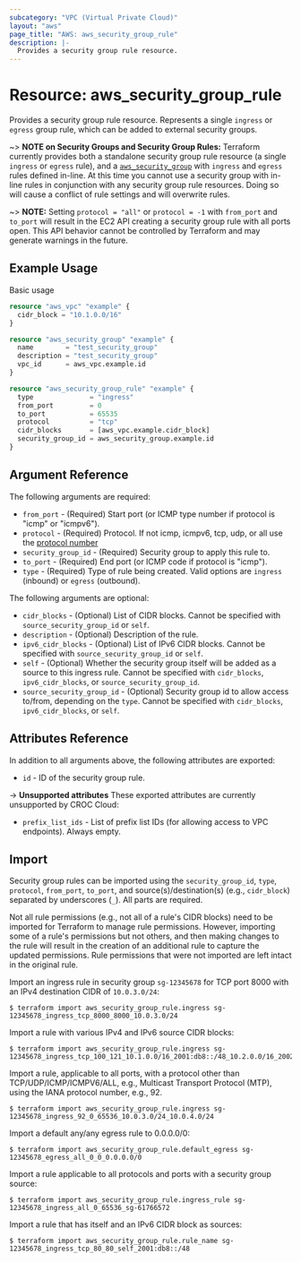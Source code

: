```yaml
---
subcategory: "VPC (Virtual Private Cloud)"
layout: "aws"
page_title: "AWS: aws_security_group_rule"
description: |-
  Provides a security group rule resource.
---
```


# Resource: aws_security_group_rule

Provides a security group rule resource. Represents a single `ingress` or
`egress` group rule, which can be added to external security groups.

~> **NOTE on Security Groups and Security Group Rules:** Terraform currently
provides both a standalone security group rule resource (a single `ingress` or
`egress` rule), and a [`aws_security_group`][tf-security-group] with `ingress` and `egress` rules
defined in-line. At this time you cannot use a security group with in-line rules
in conjunction with any security group rule resources. Doing so will cause
a conflict of rule settings and will overwrite rules.

~> **NOTE:** Setting `protocol = "all"` or `protocol = -1` with `from_port` and `to_port` will result in the EC2 API creating a security group rule with all ports open. This API behavior cannot be controlled by Terraform and may generate warnings in the future.

## Example Usage

Basic usage

```terraform
resource "aws_vpc" "example" {
  cidr_block = "10.1.0.0/16"
}

resource "aws_security_group" "example" {
  name        = "test_security_group"
  description = "test_security_group"
  vpc_id      = aws_vpc.example.id
}

resource "aws_security_group_rule" "example" {
  type              = "ingress"
  from_port         = 0
  to_port           = 65535
  protocol          = "tcp"
  cidr_blocks       = [aws_vpc.example.cidr_block]
  security_group_id = aws_security_group.example.id
}
```

## Argument Reference

The following arguments are required:

* `from_port` - (Required) Start port (or ICMP type number if protocol is "icmp" or "icmpv6").
* `protocol` - (Required) Protocol. If not icmp, icmpv6, tcp, udp, or all use the [protocol number](https://www.iana.org/assignments/protocol-numbers/protocol-numbers.xhtml)
* `security_group_id` - (Required) Security group to apply this rule to.
* `to_port` - (Required) End port (or ICMP code if protocol is "icmp").
* `type` - (Required) Type of rule being created. Valid options are `ingress` (inbound)
or `egress` (outbound).

The following arguments are optional:

* `cidr_blocks` - (Optional) List of CIDR blocks. Cannot be specified with `source_security_group_id` or `self`.
* `description` - (Optional) Description of the rule.
* `ipv6_cidr_blocks` - (Optional) List of IPv6 CIDR blocks. Cannot be specified with `source_security_group_id` or `self`.
* `self` - (Optional) Whether the security group itself will be added as a source to this ingress rule. Cannot be specified with `cidr_blocks`, `ipv6_cidr_blocks`, or `source_security_group_id`.
* `source_security_group_id` - (Optional) Security group id to allow access to/from, depending on the `type`. Cannot be specified with `cidr_blocks`, `ipv6_cidr_blocks`, or `self`.

## Attributes Reference

In addition to all arguments above, the following attributes are exported:

* `id` - ID of the security group rule.

->  **Unsupported attributes**
These exported attributes are currently unsupported by CROC Cloud:

* `prefix_list_ids` - List of prefix list IDs (for allowing access to VPC endpoints). Always empty.

## Import

Security group rules can be imported using the `security_group_id`, `type`, `protocol`, `from_port`, `to_port`, and source(s)/destination(s) (e.g., `cidr_block`) separated by underscores (`_`). All parts are required.

Not all rule permissions (e.g., not all of a rule's CIDR blocks) need to be imported for Terraform to manage rule permissions. However, importing some of a rule's permissions but not others, and then making changes to the rule will result in the creation of an additional rule to capture the updated permissions. Rule permissions that were not imported are left intact in the original rule.

Import an ingress rule in security group `sg-12345678` for TCP port 8000 with an IPv4 destination CIDR of `10.0.3.0/24`:

```console
$ terraform import aws_security_group_rule.ingress sg-12345678_ingress_tcp_8000_8000_10.0.3.0/24
```

Import a rule with various IPv4 and IPv6 source CIDR blocks:

```console
$ terraform import aws_security_group_rule.ingress sg-12345678_ingress_tcp_100_121_10.1.0.0/16_2001:db8::/48_10.2.0.0/16_2002:db8::/48
```

Import a rule, applicable to all ports, with a protocol other than TCP/UDP/ICMP/ICMPV6/ALL, e.g., Multicast Transport Protocol (MTP), using the IANA protocol number, e.g., 92.

```console
$ terraform import aws_security_group_rule.ingress sg-12345678_ingress_92_0_65536_10.0.3.0/24_10.0.4.0/24
```

Import a default any/any egress rule to 0.0.0.0/0:

```console
$ terraform import aws_security_group_rule.default_egress sg-12345678_egress_all_0_0_0.0.0.0/0
```

Import a rule applicable to all protocols and ports with a security group source:

```console
$ terraform import aws_security_group_rule.ingress_rule sg-12345678_ingress_all_0_65536_sg-61766572
```

Import a rule that has itself and an IPv6 CIDR block as sources:

```console
$ terraform import aws_security_group_rule.rule_name sg-12345678_ingress_tcp_80_80_self_2001:db8::/48
```

[tf-security-group]: security_group.html
